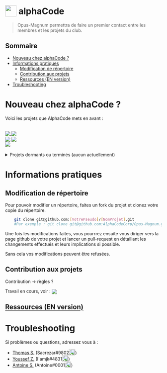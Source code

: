 <h1>
  <img src="https://github.com/Sacrezar/Opus-Magnum/blob/master/assets/black_alpha_logo.png" height="36" valign="bottom" /> alphaCode
</h1>

> Opus-Magnum permettra de faire un premier contact entre les membres et les projets du club.

## Sommaire
- [Nouveau chez alphaCode ?](#nouveau-chez-alphacode-)
- [Informations pratiques](#informations-pratiques)
  - [Modification de répertoire](#modification-de-répertoire)
  - [Contribution aux projets](#contribution-aux-projets)
  - [Ressources (EN version)](#ressources-en-version)
- [Troubleshooting](#troubleshooting)

# Nouveau chez alphaCode ?
Voici les projets que AlphaCode mets en avant :

<br>
<a href="https://github.com/AlphaCodeCorp/The-Reverse">
  <img align="center" src="https://github-readme-stats.vercel.app/api/pin/?username=AlphaCodeCorp&repo=The-Reverse" />
</a>
<a href="https://github.com/AlphaCodeCorp/Exia-Theme-is-beautiful">
  <img align="center" src="https://github-readme-stats.vercel.app/api/pin/?username=AlphaCodeCorp&repo=Exia-Theme-is-beautiful" />
</a>
<br>
<a href="https://github.com/AlphaCodeCorp/Opus-Perge">
  <img align="center" src="https://github-readme-stats.vercel.app/api/pin/?username=AlphaCodeCorp&repo=Opus-Perge" />
</a>
<a href="https://github.com/AlphaCodeCorp/Lorann-3D">
  <img align="center" src="https://github-readme-stats.vercel.app/api/pin/?username=AlphaCodeCorp&repo=Lorann-3D" />
</a>
<br>
<a href="https://github.com/AlphaCodeCorp/EPScript">
  <img align="center" src="https://github-readme-stats.vercel.app/api/pin/?username=AlphaCodeCorp&repo=EPScript" />
</a>
<!-- <a href="">
  <img align="center" src="" />
</a> -->
<br>
<br>
<details closed>
    <summary>Projets dormants ou terminés (aucun actuellement)</summary>
</details>

# Informations pratiques

## Modification de répertoire

Pour pouvoir modifier un répertoire, faites un fork du projet et clonez votre copie du répertoire. 

```bash
    git clone git@github.com:[VotrePseudo]/[NomProjet].git
    #Par exemple : git clone git@github.com:AlphaCodeCorp/Opus-Magnum.git
```

Une fois les modifications faites, vous pourrrez ensuite vous diriger vers la page github de votre projet et lancer un pull-request en détaillant les changements effectués et leurs implications si possible.

Sans cela vos modifications peuvent être refusées.

## Contribution aux projets
Contribution -> règles ? 

Travail en cours, voir :
<a href="https://github.com/yuzu-emu/yuzu/wiki/Contributing">
  <img align="center" src="https://github-readme-stats.vercel.app/api/pin/?username=yuzu-emu&repo=yuzu" />
</a>

## [Ressources (EN version)](RESOURCES.md)


# Troubleshooting
Si problèmes ou questions, adressez vous à :
* [Thomas S.](thomas.soulas@viacesi.fr) (Sacrezar#9802<img src="https://discordapp.com/assets/2c21aeda16de354ba5334551a883b481.png" height="20" valign="bottom" style="transform: scale(-1, 1);" />)
* [Youssef Z.](youssef.zaagougui@viacesi.fr) (I'amjk#4831<img src="https://discordapp.com/assets/2c21aeda16de354ba5334551a883b481.png" height="20" valign="bottom" style="transform: scale(-1, 1);" />)
* [Antoine S.](antoine.soulaire@viacesi.fr) (Antoine#0001<img src="https://discordapp.com/assets/2c21aeda16de354ba5334551a883b481.png" height="20" valign="bottom" style="transform: scale(-1, 1);" />)

